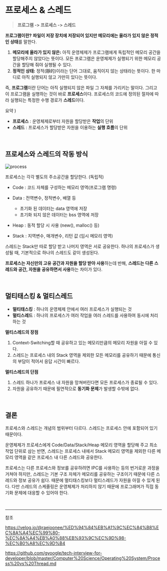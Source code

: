 # 프로세스 & 스레드

> **프로그램 -> 프로세스 -> 스레드**

**프로그램이란?**
 **파일이 저장 장치에 저장되어 있지만 메모리에는 올라가 있지 않은 정적인 상태**를 말한다.

1.  **메모리에 올라가 있지 않은:**  아직 운영체제가 프로그램에게 독립적인 메모리 공간을 할당해주지 않았다는 뜻이다. 모든 프로그램은 운영체제가 실행되기 위한 메모리 공간을 할당해 줘야 실행될 수 있다.
2.  **정적인 상태:**  정적(靜的)이라는 단어 그대로, 움직이지 않는 상태라는 뜻이다. 한 마디로 아직 실행되지 않고 가만히 있다는 뜻이다.

즉, **프로그램**이란 단어는 아직 실행되지 않은 파일 그 자체를 가리키는 말이다.
그리고 이 프로그램을 실행하는 것이 바로 **프로세스**이다. 프로세스의 코드에 정의된 절차에 따라 실행되는 특정한 수행 경로가 **스레드**이다.

요약 ) 
- **프로세스** : 운영체제로부터 자원을 할당받은 **작업**의 단위
- **스레드** : 프로세스가 할당받은 자원을 이용하는 **실행 흐름**의 단위

<br />

## 프로세스와 스레드의 작동 방식

![process](https://user-images.githubusercontent.com/38287375/168130741-27638a9d-49af-4eac-ae39-6d358e22bb64.png)

프로세스는 각각 별도의 주소공간을 할당한다. (독립적)

-   Code : 코드 자체를 구성하는 메모리 영역(프로그램 명령)
    
-   Data : 전역변수, 정적변수, 배열 등
    
    -   초기화 된 데이터는 data 영역에 저장
    -   초기화 되지 않은 데이터는 bss 영역에 저장
-   Heap : 동적 할당 시 사용 (new(), malloc() 등)
    
-   Stack : 지역변수, 매개변수, 리턴 값 (임시 메모리 영역)

스레드는 Stack만 따로 할당 받고 나머지 영역은 서로 공유한다.
하나의 프로세스가 생성될 때, 기본적으로 하나의 스레드도 같이 생성된다.

**프로세스는 자신만의 고유 공간과 자원을 할당 받아 사용**하는데 반해, **스레드는 다른 스레드와 공간, 자원을 공유하면서 사용**하는 차이가 있다.

<br />

## 멀티태스킹 & 멀티스레드

- **멀티태스킹** : 하나의 운영체제 안에서 여러 프로세스가 실행되는 것
- **멀티스레드** : 하나의 프로세스가 여러 작업을 여러 스레드를 사용하여 동시에 처리하는 것

**멀티스레드의 장점**
1.  Context-Switching할 때 공유하고 있는 메모리만큼의 메모리 자원을 아낄 수 있다.
2.  스레드는 프로세스 내의 Stack 영역을 제외한 모든 메모리를 공유하기 때문에 통신의 부담이 적어서 응답 시간이 빠르다.

**멀티스레드의 단점**

1.  스레드 하나가 프로세스 내 자원을 망쳐버린다면 모든 프로세스가 종료될 수 있다.
2.  자원을 공유하기 때문에 필연적으로  **동기화 문제**가 발생할 수밖에 없다.

<br />

## 결론

프로세스와 스레드는 개념의 범위부터 다르다. 스레드는 프로세스 안에 포함되어 있기 때문이다.

운영체제가 프로세스에게 Code/Data/Stack/Heap 메모리 영역을 할당해 주고 최소 작업 단위로 삼는 반면, 스레드는 프로세스 내에서 Stack 메모리 영역을 제외한 다른 메모리 영역을 같은 프로세스 내 다른 스레드와 공유한다.

프로세스는 다른 프로세스와 정보를 공유하려면 IPC를 사용하는 등의 번거로운 과정을 거쳐야 하지만, 스레드는 기본 구조 자체가 메모리를 공유하는 구조이기 때문에 다른 스레드와 정보 공유가 쉽다. 때문에 멀티태스킹보다 멀티스레드가 자원을 아낄 수 있게 된다. 다만 스레드의 스케줄링은 운영체제가 처리하지 않기 때문에 프로그래머가 직접 동기화 문제에 대응할 수 있어야 한다.

<br />

---
참조

https://velog.io/@raejoonee/%ED%94%84%EB%A1%9C%EC%84%B8%EC%8A%A4%EC%99%80-%EC%8A%A4%EB%A0%88%EB%93%9C%EC%9D%98-%EC%B0%A8%EC%9D%B4

https://github.com/gyoogle/tech-interview-for-developer/blob/master/Computer%20Science/Operating%20System/Process%20vs%20Thread.md

